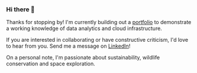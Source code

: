 ### Hi there 👋
Thanks for stopping by! I'm currently building out a [portfolio](https://sdemoya.github.io/) to demonstrate a working knowledge of data analytics and cloud infrastructure. 

If you are interested in collaborating or have constructive criticism, I'd love to hear from you. Send me a message on [LinkedIn](https://www.linkedin.com/in/skyedemoya/)! 
 
On a personal note, I'm passionate about sustainability, wildlife conservation and space exploration.  
<!--
**sdemoya/sdemoya** is a ✨ _special_ ✨ repository because its `README.md` (this file) appears on your GitHub profile.

Here are some ideas to get you started:

- 🔭 I’m currently working on ...
- 🌱 I’m currently learning ...
- 👯 I’m looking to collaborate on ...
- 🤔 I’m looking for help with ...
- 💬 Ask me about ...
- 📫 How to reach me: ...
- 😄 Pronouns: ...
- ⚡ Fun fact: ...
-->
